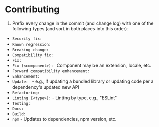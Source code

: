 # Contributing

1. Prefix every change in the commit (and change log) with one of the
  following types (and sort in both places into this order):
  - `Security fix: `
  - `Known regression: `
  - `Breaking change: `
  - `Compatibility fix: `
  - `Fix: `
  - `Fix (<component>): ` Component may be an extension, locale, etc.
  - `Forward compatibility enhancement: `
  - `Enhancement: `
  - `Update: ` - e.g., if updating a bundled library or updating code per a
    dependency's updated new API
  - `Refactoring: `
  - `Linting (<type>):` - Linting by type, e.g., "ESLint"
  - `Testing:`
  - `Docs: `
  - `Build: `
  - `npm` - Updates to dependencies, npm version, etc.
